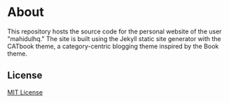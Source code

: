 # About
This repository hosts the source code for the personal website of the user "mahidulhq." The site is built using the Jekyll static site generator with the CATbook theme, a category-centric blogging theme inspired by the Book theme.

## License

[MIT License](https://opensource.org/licenses/MIT)